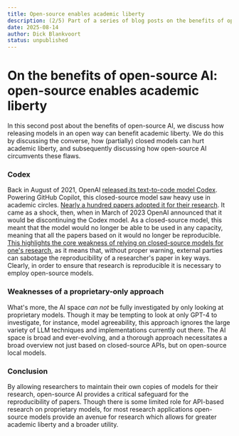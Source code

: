 ```yaml
---
title: Open-source enables academic liberty
description: (2/5) Part of a series of blog posts on the benefits of open-source AI.
date: 2025-08-14
author: Dick Blankvoort
status: unpublished
---
```

# On the benefits of open-source AI: open-source enables academic liberty
<author :author="author"></author>

In this second post about the benefits of open-source AI, we discuss how releasing models in an open way can benefit academic liberty. We do this by discussing the converse, how (partially) closed models can hurt academic liberty, and subsequently discussing how open-source AI circumvents these flaws.

### Codex
Back in August of 2021, OpenAI [released its text-to-code model Codex](https://openai.com/index/openai-codex/). Powering GitHub Copilot, this closed-source model saw heavy use in academic circles. [Nearly a hundred papers adopted it for their research](https://www.aisnakeoil.com/p/openais-policies-hinder-reproducible). It came as a shock, then, when in March of 2023 OpenAI announced that it would be discontinuing the Codex model. As a closed-source model, this meant that the model would no longer be able to be used in any capacity, meaning that all the papers based on it would no longer be reproducible. [This highlights the core weakness of relying on closed-source models for one's research](https://www.nature.com/articles/s42256-023-00783-6), as it means that, without proper warning, external parties can sabotage the reproducibility of a researcher's paper in key ways. Clearly, in order to ensure that research is reproducible it is necessary to employ open-source models.

### Weaknesses of a proprietary-only approach
What's more, the AI space _can not_ be fully investigated by only looking at proprietary models. Though it may be tempting to look at only GPT-4 to investigate, for instance, model agreeability, this approach ignores the large variety of LLM techniques and implementations currently out there. The AI space is broad and ever-evolving, and a thorough approach necessitates a broad overview not just based on closed-source APIs, but on open-source local models.

### Conclusion
By allowing researchers to maintain their own copies of models for their research, open-source AI provides a critical safeguard for the reproducibility of papers. Though there is some limited role for API-based research on proprietary models, for most research applications open-source models provide an avenue for research which allows for greater academic liberty and a broader utility.